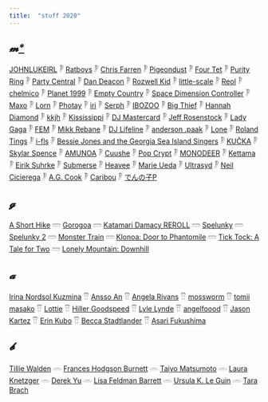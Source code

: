 ```yaml
---
title:  "stuff 2020"
---
```


##  _𝓶[*](http://tannenbau.me/explosivecoconut/)_

[JOHNLUKEIRL](https://johnlukeirl.bandcamp.com/track/club-soda) 𓏢 [Ratboys](https://ratboys.bandcamp.com/album/printers-devil) 𓏢 [Chris Farren](https://chrisfarren.bandcamp.com/album/phantom-friend) 𓏢 [Pigeondust](https://shop.coldbusted.org/album/way-back-when) 𓏢 [Four Tet](https://fourtet.bandcamp.com/album/sixteen-oceans) 𓏢 [Purity Ring](https://open.spotify.com/album/5pgCCuWFpknG0pFuqMpEfx?si=Mkuy2RZcSHacqj7czHXMdQ) 𓏢 [Party Central](https://partycentral.bandcamp.com/album/dj-move-your-body) 𓏢 [Dan Deacon](https://dandeacon.bandcamp.com/album/mystic-familiar) 𓏢 [Rozwell Kid](https://rozwellkid.bandcamp.com/album/dreamboats-2) 𓏢 [little-scale](https://little-scale.bandcamp.com/album/square-sounds-melbourne-2020-set) 𓏢 [Reol](https://open.spotify.com/album/28fQHblx9Ff7PCe7TebXjL?si=6ejo-XIOQ8C28IIGbUUxTw) 𓏢 [chelmico](https://chelmico.lnk.to/Limit) 𓏢 [Planet 1999](https://pcmusicplanet1999.bandcamp.com/album/devotion) 𓏢 [Empty Country](https://emptycountry.bandcamp.com/album/empty-country) 𓏢 [Space Dimension Controller](https://spacedimensioncontroller.bandcamp.com/album/plan-te-contraire) 𓏢 [Maxo](https://maxoisnuts.bandcamp.com/album/gadget-collection-1) 𓏢 [Lorn](https://lorn.bandcamp.com/album/guardian) 𓏢 [Photay](https://photay.bandcamp.com/album/waking-hours) 𓏢 [iri](https://open.spotify.com/album/5l4C9owurKCrxPEAuL9O4n?si=2zQM_-t3QhOCC4RYejgr9Q) 𓏢 [Serph](https://noble-label.bandcamp.com/album/mirapyd) 𓏢 [IBOZOO](https://ultramajic.bandcamp.com/album/breezy) 𓏢 [Big Thief](https://bigthief.bandcamp.com/album/demos-vol-1-topanga-canyon-ca-feb-2018) 𓏢 [Hannah Diamond](https://hannahdiamond.bandcamp.com/album/reflections-remixes) 𓏢 [kkjh](https://soundcloud.com/kkjh/21e) 𓏢 [Kississippi](https://kississippi.bandcamp.com/track/kiss-me-thru-the-phone) 𓏢 [DJ Mastercard](https://djmastercard.bandcamp.com/album/timeend) 𓏢 [Jeff Rosenstock](http://www.quoteunquoterecords.com/qur108.htm) 𓏢 [Lady Gaga](https://open.spotify.com/album/05c49JgPmL4Uz2ZeqRx5SP?si=8BB47biASVy_anDim7j9rg) 𓏢 [FEM](https://www.youtube.com/watch?v=AvX9C-9Eqq4) 𓏢 [Mikk Rebane](https://mikkrebane.bandcamp.com/album/tangent) 𓏢 [DJ Lifeline](https://djlifeline.bandcamp.com/) 𓏢 [anderson .paak](https://soundcloud.com/andersonpaak/lockdown) 𓏢 [Lone](https://lone.bandcamp.com/album/lone-x-kettama) 𓏢 [Roland Tings](https://rolandtings.bandcamp.com/album/first-wave) 𓏢 [i-fls](https://ifls.bandcamp.com/album/uncertain) 𓏢 [Bessie Jones and the Georgia Sea Island Singers](https://alanlomaxarchive.bandcamp.com/album/get-in-union) 𓏢 [KUČKA](https://iamkucka.bandcamp.com/track/contemplation) 𓏢 [Skylar Spence](https://www.youtube.com/watch?v=P_mQpbCSQOo) 𓏢 [AMUNOA](https://amunoa.bandcamp.com/releases) 𓏢 [Cuushe](https://flau.bandcamp.com/album/waken) 𓏢 [Pop Crypt](https://pcmusic.bandcamp.com/album/pop-crypt-skeleton-key) 𓏢 [MONODEER](https://monodeer.bandcamp.com/album/pew-pew-ep) 𓏢 [Kettama](https://kettama.bandcamp.com/track/cody-currie-x-kettama-harajuku-hammer) 𓏢 [Eirik Suhrke](https://phlogiston.bandcamp.com/album/spelunky-2) 𓏢 [Submerse](https://submerse.bandcamp.com/album/get-you-down) 𓏢 [Heavee](https://heavee.bandcamp.com/album/trakpak-v5) 𓏢 [Marie Ueda](https://open.spotify.com/album/5vPCy120HBbx1oqdbOhWVf?si=Bzy_fomaT6S8OUTINvHTCQ) 𓏢 [Ultrasyd](https://ultrasyd.bandcamp.com/album/worthless) 𓏢 [Neil Cicierega](http://neilcic.com/mouthdreams/) 𓏢 [A.G. Cook](https://agcook.bandcamp.com/album/7g-2) 𓏢 [Caribou](https://caribouband.bandcamp.com/album/suddenly) 𓏢 [でんの子P](https://virginbabylonrecords.bandcamp.com/album/vocaloid-crescendo)

## _𝓰_

[A Short Hike](https://adamgryu.com/)
𓏠 [Gorogoa](http://gorogoa.com/)
𓏠 [Katamari Damacy REROLL](https://store.steampowered.com/app/848350/Katamari_Damacy_REROLL/)
𓏠 [Spelunky](https://store.steampowered.com/app/239350/Spelunky/)
𓏠 [Spelunky 2](https://store.steampowered.com/app/418530/Spelunky_2/)
𓏠 [Monster Train](https://www.themonstertrain.com/)
𓏠 [Klonoa: Door to Phantomile](https://www.bandainamcoent.co.jp/cs/list/klonoa/)
𓏠 [Tick Tock: A Tale for Two](https://www.ticktockthegame.com/)
𓏠 [Lonely Mountain: Downhill](https://lonelymountains.com/)


## _𝓪_

[Irina Nordsol Kuzmina](https://www.artstation.com/nordsol)
𓎯 [Ansso An](https://anssoan.net/)
𓎯 [Angela Rivans](https://www.instagram.com/fungi_prince/)
𓎯 [mossworm](https://twitter.com/Mossworm1/media)
𓎯 [tomii masako](https://www.instagram.com/tomidoron/)
𓎯 [Lottie](https://www.instagram.com/nonolottie/)
𓎯 [Hiller Goodspeed](https://www.instagram.com/hillergoodspeed/)
𓎯 [Lyle Lynde](https://twitter.com/snailpaw/media)
𓎯 [angelfoood](https://twitter.com/angelfoood/media)
𓎯 [Jason Kartez](https://www.instagram.com/jkartez/)
𓎯 [Erin Kubo](https://www.instagram.com/psstickerclub/)
𓎯 [Becca Stadtlander](https://www.instagram.com/beccastadtlander/)
𓎯 [Asari Fukushima](https://www.instagram.com/asari_fukushima/)


## _𝓫_

[Tillie Walden](https://www.goodreads.com/book/show/33163388-spinning)
𓏛 [Frances Hodgson Burnett](https://www.goodreads.com/book/show/2998.The_Secret_Garden)
𓏛 [Taiyo Matsumoto](https://www.goodreads.com/book/show/44025156-cats-of-the-louvre)
𓏛 [Laura Knetzger](https://www.goodreads.com/book/show/45895421-bug-boys)
𓏛 [Derek Yu](https://www.goodreads.com/book/show/26152638-spelunky)
𓏛 [Lisa Feldman Barrett](https://www.goodreads.com/book/show/23719305-how-emotions-are-made)
𓏛 [Ursula K. Le Guin](https://www.goodreads.com/book/show/13642.A_Wizard_of_Earthsea)
𓏛 [Tara Brach](https://www.goodreads.com/book/show/45358321-radical-compassion)
